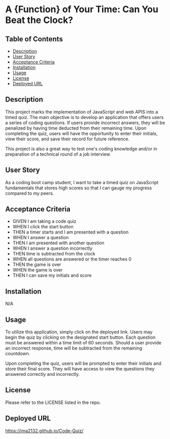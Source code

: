 # A {Function} of Your Time: Can You Beat the Clock?

## Table of Contents 
- [Description](#description)
- [User Story](#user-story)
- [Acceptance Criteria](#acceptance-criteria)
- [Installation](#installation)
- [Usage](#usage)
- [License](#license)
- [Deployed URL](#deployed-url)

## Description 
This project marks the implementation of JavaScript and web APIS into a timed quiz. The main objective is 
to develop an application that offers users a series of coding questions. If users provide incorrect answers, they will be penalized by having time deducted from their remaining time. Upon completing the quiz, users will have the opportunity to enter their initials, view their score, and save their record for future reference.

This project is also a great way to test one's coding knowledge and/or in preparation of a technical round of a job interview. 

## User Story
As a coding boot camp student, I want to take a timed quiz on JavaScript fundamentals that stores high scores so that I can gauge my progress compared to my peers. 

## Acceptance Criteria
* GIVEN I am taking a code quiz
* WHEN I click the start button
* THEN a timer starts and I am presented with a question
* WHEN I answer a question
* THEN I am presented with another question
* WHEN I answer a question incorrectly
* THEN time is subtracted from the clock
* WHEN all questions are answered or the timer reaches 0
* THEN the game is over
* WHEN the game is over
* THEN I can save my initials and score

## Installation 
N/A

## Usage
To utilize this application, simply click on the deployed link. Users may begin the quiz by clicking on the designated start button. Each question must be answered within a time limit of 60 seconds. Should a user provide an incorrect response, time will be subtracted from the remaining countdown. 

Upon completing the quiz, users will be prompted to enter their initials and store their final score. They will have access to view the questions they answered correctly and incorrectly.

## License
Please refer to the LICENSE listed in the repo. 

## Deployed URL
https://ima2132.github.io/Code-Quiz/ 
